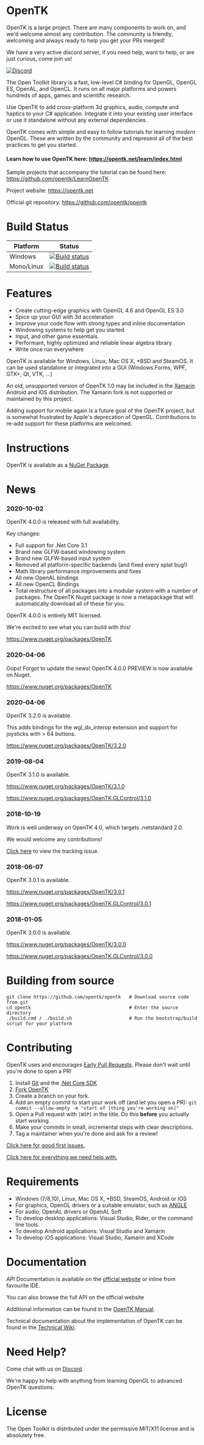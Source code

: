 OpenTK
======

OpenTK is a large project. There are many components to work on, and we'd welcome almost any contribution. The community is friendly, welcoming and always ready to help you get your PRs merged!

We have a very active discord server, if you need help, want to help, or are just curious, come join us!

[![Discord](https://discordapp.com/api/guilds/337627185248468993/widget.png)](https://discord.gg/6HqD48s)

The Open Toolkit library is a fast, low-level C# binding for OpenGL, OpenGL ES, OpenAL, and OpenCL. It runs on all major platforms and powers hundreds of apps, games and scientific research.

Use OpenTK to add cross-platform 3d graphics, audio, compute and haptics to your C# application. Integrate it into your existing user interface or use it standalone without any external dependencies.

OpenTK comes with simple and easy to follow tutorials for learning *modern* OpenGL. These are written by the community and represent all of the best practices to get you started.

#### Learn how to use OpenTK here: https://opentk.net/learn/index.html

Sample projects that accompany the tutorial can be found here: https://github.com/opentk/LearnOpenTK

Project website: https://opentk.net

Official git repository: https://github.com/opentk/opentk

Build Status
========

| Platform       | Status         |
| -------------- | -------------- |
| Windows        | [![Build status](https://ci.appveyor.com/api/projects/status/c9b9754wa0v1p9rb?svg=true)](https://ci.appveyor.com/project/varon/opentk) |
| Mono/Linux     | [![Build status](https://travis-ci.org/opentk/opentk.svg?branch=master)](https://travis-ci.org/opentk/opentk) |


Features
========

- Create cutting-edge graphics with OpenGL 4.6 and OpenGL ES 3.0
- Spice up your GUI with 3d acceleration
- Improve your code flow with strong types and inline documentation
- Windowing systems to help get you started
- Input, and other game essentials.
- Performant, highly optimized and reliable linear algebra library
- Write once run everywhere

OpenTK is available for Windows, Linux, Mac OS X, *BSD and SteamOS. It can be used standalone or integrated into a GUI (Windows.Forms, WPF, GTK+, Qt, VTK, ...)

An old, unsupported version of OpenTK 1.0 may be included in the [Xamarin](https://docs.microsoft.com/en-us/xamarin/graphics-games/game-development/) Android and iOS distribution. The Xamarin fork is not supported or maintained by this project.

Adding support for mobile again is a future goal of the OpenTK project, but is somewhat frustrated by Apple's deprecation of OpenGL. Contributions to re-add support for these platforms are welcomed.

Instructions
============

OpenTK is available as a [NuGet Package](http://www.nuget.org/packages/OpenTK/).

News
===

### 2020-10-02

OpenTK 4.0.0 is released with full availability.

Key changes:
 * Full support for .Net Core 3.1
 * Brand new GLFW-based windowing system
 * Brand new GLFW-based input system
 * Removed all platform-specific backends (and fixed every xplat bug!)
 * Math library performance improvements and fixes
 * All new OpenAL bindings
 * All new OpenCL Bindings
 * Total restructure of all packages into a modular system with a number of packages. The OpenTK Nuget package is now a metapackage that will automatically download all of these for you.

OpenTK 4.0.0 is entirely MIT licensed.


We're excited to see what you can build with this!

https://www.nuget.org/packages/OpenTK


### 2020-04-06

Oops! Forgot to update the news! OpenTK 4.0.0 PREVIEW is now available on Nuget.

https://www.nuget.org/packages/OpenTK


### 2020-04-06

OpenTK 3.2.0 is available. 

This adds bindings for the wgl_dx_interop extension and support for joysticks with > 64 buttons.

https://www.nuget.org/packages/OpenTK/3.2.0


### 2019-08-04

OpenTK 3.1.0 is available.

https://www.nuget.org/packages/OpenTK/3.1.0

https://www.nuget.org/packages/OpenTK.GLControl/3.1.0



### 2018-10-19

Work is well underway on OpenTK 4.0, which targets .netstandard 2.0.

We would welcome any contributions!

[Click here](https://github.com/opentk/opentk/issues/823) to view the tracking issue.

### 2018-06-07

OpenTK 3.0.1 is available.

https://www.nuget.org/packages/OpenTK/3.0.1

https://www.nuget.org/packages/OpenTK.GLControl/3.0.1

### 2018-01-05

OpenTK 3.0.0 is available.

https://www.nuget.org/packages/OpenTK/3.0.0

https://www.nuget.org/packages/OpenTK.GLControl/3.0.0


Building from source
============

```
git clone https://github.com/opentk/opentk   # Download source code from git
cd opentk                                    # Enter the source directory
./build.cmd / ./build.sh                     # Run the bootstrap/build script for your platform
```


Contributing
============

OpenTK uses and encourages [Early Pull Requests](https://medium.com/practical-blend/pull-request-first-f6bb667a9b6). Please don't wait until you're done to open a PR!

1. Install [Git](https://git-scm.com/downloads) and the [.Net Core SDK](https://www.microsoft.com/net/download)
1. [Fork OpenTK](https://github.com/opentk/opentk/fork)
1. Create a branch on your fork.
1. Add an empty commit to start your work off (and let you open a PR): `git commit --allow-empty -m "start of [thing you're working on]"`
1. Open a Pull request with `[WIP]` in the title. Do this **before** you actually start working.
1. Make your commits in small, incremental steps with clear descriptions.
1. Tag a maintainer when you're done and ask for a review!

[Click here for good first issues.](https://github.com/opentk/opentk/issues?q=is%3Aissue+is%3Aopen+label%3A%22good+first+issue%22)

[Click here for everything we need help with.](https://github.com/opentk/opentk/issues?q=is%3Aissue+is%3Aopen+label%3A%22help+wanted%22)


Requirements
============

- Windows (7/8,10), Linux, Mac OS X, *BSD, SteamOS, Android or iOS
- For graphics, OpenGL drivers or a suitable emulator, such as [ANGLE](https://github.com/opentk/opentk/tree/develop/Dependencies/Readme.txt)
- For audio, OpenAL drivers or OpenAL Soft
- To develop desktop applications: Visual Studio, Rider, or the command line tools.
- To develop Android applications: Visual Studio and Xamarin
- To develop iOS applications: Visual Studio, Xamarin and XCode

Documentation
=============

API Documentation is available on the [official website](https://opentk.net) or inline from favourite IDE.

You can also browse the full API on the official website

Additional information can be found in the [OpenTK Manual](http://web.archive.org/web/20150325224427/http://www.opentk.com/doc).

Technical documentation about the implementation of OpenTK can be found in the [Technical Wiki](https://github.com/opentk/opentk/wiki).


Need Help?
==========

Come chat with us on [Discord](https://discord.gg/6HqD48s).

We're happy to help with anything from learning OpenGL to advanced OpenTK questions.


License
=======

The Open Toolkit is distributed under the permissive MIT/X11 license and is absolutely free.
